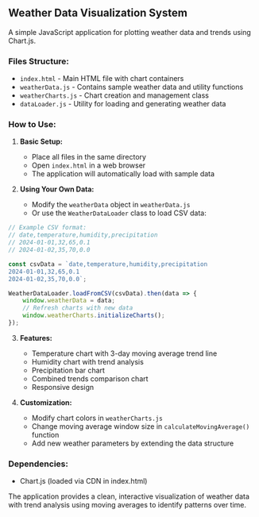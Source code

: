 ## Weather Data Visualization System

A simple JavaScript application for plotting weather data and trends using Chart.js.

### Files Structure:
- `index.html` - Main HTML file with chart containers
- `weatherData.js` - Contains sample weather data and utility functions
- `weatherCharts.js` - Chart creation and management class
- `dataLoader.js` - Utility for loading and generating weather data

### How to Use:

1. **Basic Setup:**
   - Place all files in the same directory
   - Open `index.html` in a web browser
   - The application will automatically load with sample data

2. **Using Your Own Data:**
   - Modify the `weatherData` object in `weatherData.js`
   - Or use the `WeatherDataLoader` class to load CSV data:

```javascript
// Example CSV format:
// date,temperature,humidity,precipitation
// 2024-01-01,32,65,0.1
// 2024-01-02,35,70,0.0

const csvData = `date,temperature,humidity,precipitation
2024-01-01,32,65,0.1
2024-01-02,35,70,0.0`;

WeatherDataLoader.loadFromCSV(csvData).then(data => {
    window.weatherData = data;
    // Refresh charts with new data
    window.weatherCharts.initializeCharts();
});
```

3. **Features:**
   - Temperature chart with 3-day moving average trend line
   - Humidity chart with trend analysis
   - Precipitation bar chart
   - Combined trends comparison chart
   - Responsive design

4. **Customization:**
   - Modify chart colors in `weatherCharts.js`
   - Change moving average window size in `calculateMovingAverage()` function
   - Add new weather parameters by extending the data structure

### Dependencies:
- Chart.js (loaded via CDN in index.html)

The application provides a clean, interactive visualization of weather data with trend analysis using moving averages to identify patterns over time.